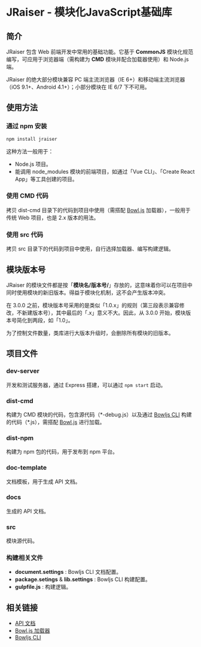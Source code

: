 # JRaiser - 模块化JavaScript基础库


## 简介

JRaiser 包含 Web 前端开发中常用的基础功能。它基于 **CommonJS** 模块化规范编写，可应用于浏览器端（需构建为 **CMD** 模块并配合加载器使用）和 Node.js 端。

JRaiser 的绝大部分模块兼容 PC 端主流浏览器（IE 6+）和移动端主流浏览器（iOS 9.1+、Android 4.1+）；小部分模块在 IE 6/7 下不可用。


## 使用方法

### 通过 npm 安装

``` bash
npm install jraiser
```

这种方法一般用于：

- Node.js 项目。
- 能调用 node_modules 模块的前端项目，如通过「Vue CLI」、「Create React App」等工具创建的项目。

### 使用 CMD 代码

拷贝 dist-cmd 目录下的代码到项目中使用（需搭配 [Bowl.js](//github.com/heeroluo/bowljs) 加载器），一般用于传统 Web 项目，也是 2.x 版本的用法。

### 使用 src 代码

拷贝 src 目录下的代码到项目中使用，自行选择加载器、编写构建逻辑。


## 模块版本号

JRaiser 的模块文件都是按「**模块名/版本号/**」存放的，这意味着你可以在项目中同时使用模块的新旧版本。得益于模块化机制，这不会产生版本冲突。

在 3.0.0 之前，模块版本号采用的是类似「1.0.x」的规则（第三段表示兼容修改，不新建版本号），其中最后的「.x」意义不大。因此，从 3.0.0 开始，模块版本号简化到两段，如「1.0」。

为了控制文件数量，类库进行大版本升级时，会删除所有模块的旧版本。


## 项目文件

### dev-server
开发和测试服务器，通过 Express 搭建，可以通过 `npm start` 启动。

### dist-cmd
构建为 CMD 模块的代码，包含源代码（\*-debug.js）以及通过 [Bowljs CLI](//github.com/heeroluo/bowljs-cli) 构建的代码（\*.js），需搭配 [Bowl.js](//github.com/heeroluo/bowljs) 进行加载。

### dist-npm
构建为 npm 包的代码，用于发布到 npm 平台。

### doc-template
文档模板，用于生成 API 文档。

### docs
生成的 API 文档。

### src
模块源代码。

### 构建相关文件
- **document.settings** : Bowljs CLI 文档配置。
- **package.setings** & **lib.settings** : Bowljs CLI 构建配置。
- **gulpfile.js** : 构建逻辑。


## 相关链接
* [API 文档](//heeroluo.github.io/jraiser/api/index.html)
* [Bowl.js 加载器](//github.com/heeroluo/bowljs) 
* [Bowljs CLI](//github.com/heeroluo/bowljs-cli) 
